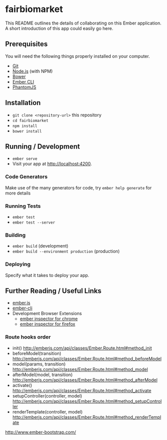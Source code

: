 # fairbiomarket

This README outlines the details of collaborating on this Ember application.
A short introduction of this app could easily go here.

## Prerequisites

You will need the following things properly installed on your computer.

* [Git](https://git-scm.com/)
* [Node.js](https://nodejs.org/) (with NPM)
* [Bower](https://bower.io/)
* [Ember CLI](https://ember-cli.com/)
* [PhantomJS](http://phantomjs.org/)

## Installation

* `git clone <repository-url>` this repository
* `cd fairbiomarket`
* `npm install`
* `bower install`

## Running / Development

* `ember serve`
* Visit your app at [http://localhost:4200](http://localhost:4200).

### Code Generators

Make use of the many generators for code, try `ember help generate` for more details

### Running Tests

* `ember test`
* `ember test --server`

### Building

* `ember build` (development)
* `ember build --environment production` (production)

### Deploying

Specify what it takes to deploy your app.

## Further Reading / Useful Links

* [ember.js](http://emberjs.com/)
* [ember-cli](https://ember-cli.com/)
* Development Browser Extensions
  * [ember inspector for chrome](https://chrome.google.com/webstore/detail/ember-inspector/bmdblncegkenkacieihfhpjfppoconhi)
  * [ember inspector for firefox](https://addons.mozilla.org/en-US/firefox/addon/ember-inspector/)



### Route hooks order
 * init() http://emberjs.com/api/classes/Ember.Route.html#method_init
 * beforeModel(transition) http://emberjs.com/api/classes/Ember.Route.html#method_beforeModel
 * model(params, transition) http://emberjs.com/api/classes/Ember.Route.html#method_model
 * afterModel(model, transition) http://emberjs.com/api/classes/Ember.Route.html#method_afterModel
 * activate() http://emberjs.com/api/classes/Ember.Route.html#method_activate
 * setupController(controller, model) http://emberjs.com/api/classes/Ember.Route.html#method_setupController
 * renderTemplate(controller, model) http://emberjs.com/api/classes/Ember.Route.html#method_renderTemplate



http://www.ember-bootstrap.com/